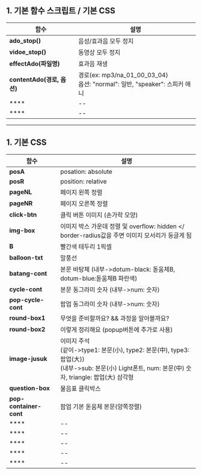 ## 1. 기본 함수 스크립트 / 기본 CSS

|함수|설명|
|--|--|
|**ado_stop()**|음성/효과음 모두 정지|
|**vidoe_stop()**|동영상 모두 정지|
|**effectAdo(파일명)**|효과음 재생|
|**contentAdo(경로, 옵션)**|경로(ex: mp3/na_01_00_03_04) </br> 옵션: "normal": 일반, "speaker": 스피커 애니|
|****|--|
|****|--|


***

## 1. 기본 CSS

|함수|설명|
|--|--|
|**posA**|posation: absolute|
|**posR**|position: relative|
|**pageNL**|페이지 왼쪽 정렬|
|**pageNR**|페이지 오른쪽 정렬|
|**click-btn**|클릭 버튼 이미지 (손가락 모양)|
|**img-box**|이미지 박스 가운데 정렬 및 overflow: hidden </ border-radius값을 주면 이미지 모서리가 둥글게 됨|
|**B**|빨간색 테두리 1픽셀|
|**balloon-txt**|말풍선|
|**batang-cont**|본문 바탕체  (내부->dotum-black: 돋움체B, dotum-blue:돋움체B 파란색)|
|**cycle-cont**|본문 동그라미 숫자 (내부->num: 숫자)|
|**pop-cycle-cont**|팝업 동그라미 숫자 (내부->num: 숫자)|
|**round-box1**|무엇을 준비할까요? && 과정을 알아볼까요?|
|**round-box2**|이렇게 정리해요 (popup버튼에 추가로 사용)|
|**image-jusuk**|이미지 주석 </br> (같이->type1: 본문(小), type2: 본문(中), type3: 팝업(大)) </br> (내부->sub: 본문(小) Light폰트, num: 본문(中) 숫자, triangle: 팝업(大) 삼각형|
|**question-box**|물음표 클릭박스|
|**pop-container-cont**|팝업 기본 돋움체 본문(양쪽정렬)|
|****|--|
|****|--|
|****|--|
|****|--|
|****|--|





